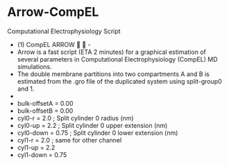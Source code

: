 # Arrow-CompEL
Computational Electrophysiology Script

 - (1) CompEL ARROW :dart: :bow_and_arrow: - 
 - Arrow is a fast script (ETA 2 minutes) for a graphical estimation of several parameters in Computational Electrophysiology (CompEL) MD simulations. 
 - The double membrane partitions into two compartments A and B is estimated from the .gro file of the duplicated system using split-group0 and 1.
 - 
 - bulk-offsetA = 0.00 
 - bulk-offsetB = 0.00
 - cyl0-r         = 2.0      ; Split cylinder 0 radius (nm)
 - cyl0-up        = 2.2      ; Split cylinder 0 upper extension (nm)
 - cyl0-down      = 0.75     ; Split cylinder 0 lower extension (nm) 
 - cyl1-r         = 2.0      ; same for other channel 
 - cyl1-up        = 2.2 
 - cyl1-down      = 0.75 

